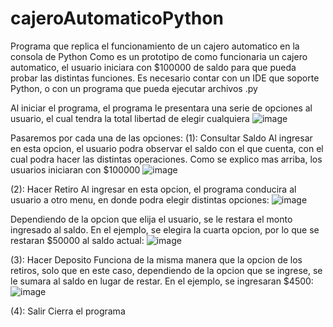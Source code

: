 # cajeroAutomaticoPython
Programa que replica el funcionamiento de un cajero automatico en la consola de Python
Como es un prototipo de como funcionaria un cajero automatico, el usuario iniciara con $100000 de saldo para que pueda probar las distintas funciones.
Es necesario contar con un IDE que soporte Python, o con un programa que pueda ejecutar archivos .py

Al iniciar el programa, el programa le presentara una serie de opciones al usuario, el cual tendra la total libertad de elegir cualquiera 
![image](https://user-images.githubusercontent.com/107152796/172949937-699e19fc-da9d-40ca-8502-f1f7b48c1fa4.png)

Pasaremos por cada una de las opciones:
(1): Consultar Saldo
  Al ingresar en esta opcion, el usuario podra observar el saldo con el que cuenta, con el cual podra hacer las distintas operaciones. Como se explico mas arriba, los     usuarios iniciaran con $100000
  ![image](https://user-images.githubusercontent.com/107152796/172950146-ef939746-df50-4300-89d3-ec55cd52b1f3.png)

(2): Hacer Retiro
  Al ingresar en esta opcion, el programa conducira al usuario a otro menu, en donde podra elegir distintas opciones:
  ![image](https://user-images.githubusercontent.com/107152796/172950274-1197ebf7-3869-48ab-babd-af1532f5bbf3.png)
  
  Dependiendo de la opcion que elija el usuario, se le restara el monto ingresado al saldo. En el ejemplo, se elegira la cuarta opcion, por lo que se restaran $50000 al   saldo actual:
  ![image](https://user-images.githubusercontent.com/107152796/172950506-3eb50e58-7186-4e4e-940e-53e24104055c.png)

(3): Hacer Deposito
  Funciona de la misma manera que la opcion de los retiros, solo que en este caso, dependiendo de la opcion que se ingrese, se le sumara al saldo en lugar de restar. En   el ejemplo, se ingresaran $4500:
  ![image](https://user-images.githubusercontent.com/107152796/172950759-c6957838-52c8-436c-a6ad-0981a10004ec.png)

(4): Salir
  Cierra el programa
  
  

